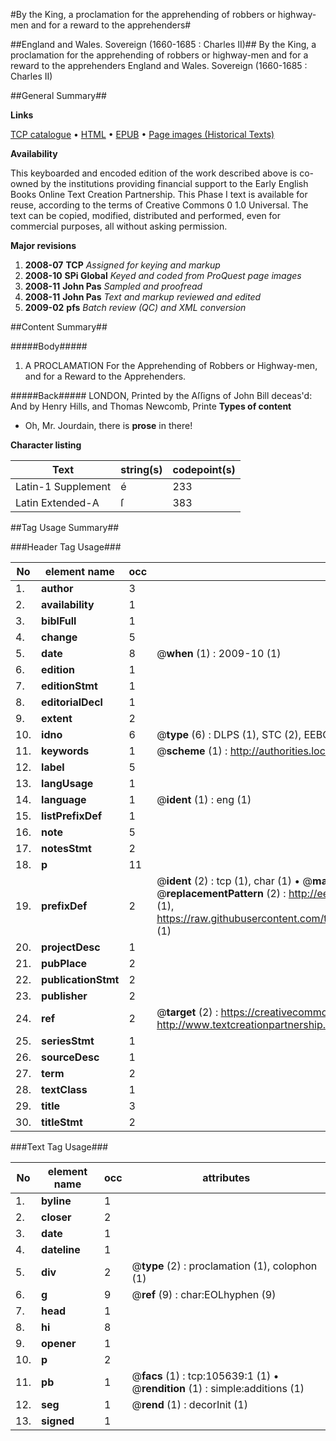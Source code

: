 #By the King, a proclamation for the apprehending of robbers or highway-men and for a reward to the apprehenders#

##England and Wales. Sovereign (1660-1685 : Charles II)##
By the King, a proclamation for the apprehending of robbers or highway-men and for a reward to the apprehenders
England and Wales. Sovereign (1660-1685 : Charles II)

##General Summary##

**Links**

[TCP catalogue](http://www.ota.ox.ac.uk/tcp/)  • 
[HTML](http://tei.it.ox.ac.uk/tcp/Texts-HTML/free/A32/A32525.html)  • 
[EPUB](http://tei.it.ox.ac.uk/tcp/Texts-EPUB/free/A32/A32525.epub) • 
[Page images (Historical Texts)](https://data.historicaltexts.jisc.ac.uk/view?pubId=eebo-16989947e&pageId=eebo-16989947e-105639-1)

**Availability**

This keyboarded and encoded edition of the
	       work described above is co-owned by the institutions
	       providing financial support to the Early English Books
	       Online Text Creation Partnership. This Phase I text is
	       available for reuse, according to the terms of Creative
	       Commons 0 1.0 Universal. The text can be copied,
	       modified, distributed and performed, even for
	       commercial purposes, all without asking permission.

**Major revisions**

1. __2008-07__ __TCP__ *Assigned for keying and markup*
1. __2008-10__ __SPi Global__ *Keyed and coded from ProQuest page images*
1. __2008-11__ __John Pas__ *Sampled and proofread*
1. __2008-11__ __John Pas__ *Text and markup reviewed and edited*
1. __2009-02__ __pfs__ *Batch review (QC) and XML conversion*

##Content Summary##

#####Body#####

1. A PROCLAMATION For the Apprehending of Robbers or Highway-men, and for a Reward to the Apprehenders.

#####Back#####
LONDON, Printed by the Aſſigns of John Bill deceas'd: And by Henry Hills, and Thomas Newcomb, Printe
**Types of content**

  * Oh, Mr. Jourdain, there is **prose** in there!

**Character listing**


|Text|string(s)|codepoint(s)|
|---|---|---|
|Latin-1 Supplement|é|233|
|Latin Extended-A|ſ|383|

##Tag Usage Summary##

###Header Tag Usage###

|No|element name|occ|attributes|
|---|---|---|---|
|1.|__author__|3||
|2.|__availability__|1||
|3.|__biblFull__|1||
|4.|__change__|5||
|5.|__date__|8| @__when__ (1) : 2009-10 (1)|
|6.|__edition__|1||
|7.|__editionStmt__|1||
|8.|__editorialDecl__|1||
|9.|__extent__|2||
|10.|__idno__|6| @__type__ (6) : DLPS (1), STC (2), EEBO-CITATION (1), OCLC (1), VID (1)|
|11.|__keywords__|1| @__scheme__ (1) : http://authorities.loc.gov/ (1)|
|12.|__label__|5||
|13.|__langUsage__|1||
|14.|__language__|1| @__ident__ (1) : eng (1)|
|15.|__listPrefixDef__|1||
|16.|__note__|5||
|17.|__notesStmt__|2||
|18.|__p__|11||
|19.|__prefixDef__|2| @__ident__ (2) : tcp (1), char (1)  •  @__matchPattern__ (2) : ([0-9\-]+):([0-9IVX]+) (1), (.+) (1)  •  @__replacementPattern__ (2) : http://eebo.chadwyck.com/downloadtiff?vid=$1&page=$2 (1), https://raw.githubusercontent.com/textcreationpartnership/Texts/master/tcpchars.xml#$1 (1)|
|20.|__projectDesc__|1||
|21.|__pubPlace__|2||
|22.|__publicationStmt__|2||
|23.|__publisher__|2||
|24.|__ref__|2| @__target__ (2) : https://creativecommons.org/publicdomain/zero/1.0/ (1), http://www.textcreationpartnership.org/docs/. (1)|
|25.|__seriesStmt__|1||
|26.|__sourceDesc__|1||
|27.|__term__|2||
|28.|__textClass__|1||
|29.|__title__|3||
|30.|__titleStmt__|2||


###Text Tag Usage###

|No|element name|occ|attributes|
|---|---|---|---|
|1.|__byline__|1||
|2.|__closer__|2||
|3.|__date__|1||
|4.|__dateline__|1||
|5.|__div__|2| @__type__ (2) : proclamation (1), colophon (1)|
|6.|__g__|9| @__ref__ (9) : char:EOLhyphen (9)|
|7.|__head__|1||
|8.|__hi__|8||
|9.|__opener__|1||
|10.|__p__|2||
|11.|__pb__|1| @__facs__ (1) : tcp:105639:1 (1)  •  @__rendition__ (1) : simple:additions (1)|
|12.|__seg__|1| @__rend__ (1) : decorInit (1)|
|13.|__signed__|1||
